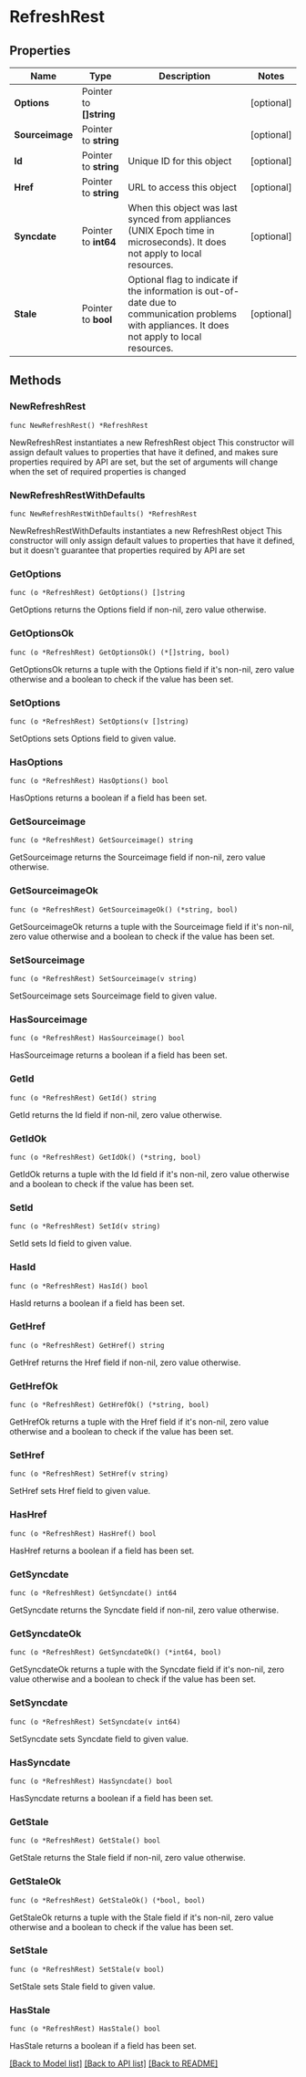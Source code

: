 # RefreshRest

## Properties

Name | Type | Description | Notes
------------ | ------------- | ------------- | -------------
**Options** | Pointer to **[]string** |  | [optional] 
**Sourceimage** | Pointer to **string** |  | [optional] 
**Id** | Pointer to **string** | Unique ID for this object | [optional] 
**Href** | Pointer to **string** | URL to access this object | [optional] 
**Syncdate** | Pointer to **int64** | When this object was last synced from appliances (UNIX Epoch time in microseconds). It does not apply to local resources. | [optional] 
**Stale** | Pointer to **bool** | Optional flag to indicate if the information is out-of-date due to communication problems with appliances. It does not apply to local resources. | [optional] 

## Methods

### NewRefreshRest

`func NewRefreshRest() *RefreshRest`

NewRefreshRest instantiates a new RefreshRest object
This constructor will assign default values to properties that have it defined,
and makes sure properties required by API are set, but the set of arguments
will change when the set of required properties is changed

### NewRefreshRestWithDefaults

`func NewRefreshRestWithDefaults() *RefreshRest`

NewRefreshRestWithDefaults instantiates a new RefreshRest object
This constructor will only assign default values to properties that have it defined,
but it doesn't guarantee that properties required by API are set

### GetOptions

`func (o *RefreshRest) GetOptions() []string`

GetOptions returns the Options field if non-nil, zero value otherwise.

### GetOptionsOk

`func (o *RefreshRest) GetOptionsOk() (*[]string, bool)`

GetOptionsOk returns a tuple with the Options field if it's non-nil, zero value otherwise
and a boolean to check if the value has been set.

### SetOptions

`func (o *RefreshRest) SetOptions(v []string)`

SetOptions sets Options field to given value.

### HasOptions

`func (o *RefreshRest) HasOptions() bool`

HasOptions returns a boolean if a field has been set.

### GetSourceimage

`func (o *RefreshRest) GetSourceimage() string`

GetSourceimage returns the Sourceimage field if non-nil, zero value otherwise.

### GetSourceimageOk

`func (o *RefreshRest) GetSourceimageOk() (*string, bool)`

GetSourceimageOk returns a tuple with the Sourceimage field if it's non-nil, zero value otherwise
and a boolean to check if the value has been set.

### SetSourceimage

`func (o *RefreshRest) SetSourceimage(v string)`

SetSourceimage sets Sourceimage field to given value.

### HasSourceimage

`func (o *RefreshRest) HasSourceimage() bool`

HasSourceimage returns a boolean if a field has been set.

### GetId

`func (o *RefreshRest) GetId() string`

GetId returns the Id field if non-nil, zero value otherwise.

### GetIdOk

`func (o *RefreshRest) GetIdOk() (*string, bool)`

GetIdOk returns a tuple with the Id field if it's non-nil, zero value otherwise
and a boolean to check if the value has been set.

### SetId

`func (o *RefreshRest) SetId(v string)`

SetId sets Id field to given value.

### HasId

`func (o *RefreshRest) HasId() bool`

HasId returns a boolean if a field has been set.

### GetHref

`func (o *RefreshRest) GetHref() string`

GetHref returns the Href field if non-nil, zero value otherwise.

### GetHrefOk

`func (o *RefreshRest) GetHrefOk() (*string, bool)`

GetHrefOk returns a tuple with the Href field if it's non-nil, zero value otherwise
and a boolean to check if the value has been set.

### SetHref

`func (o *RefreshRest) SetHref(v string)`

SetHref sets Href field to given value.

### HasHref

`func (o *RefreshRest) HasHref() bool`

HasHref returns a boolean if a field has been set.

### GetSyncdate

`func (o *RefreshRest) GetSyncdate() int64`

GetSyncdate returns the Syncdate field if non-nil, zero value otherwise.

### GetSyncdateOk

`func (o *RefreshRest) GetSyncdateOk() (*int64, bool)`

GetSyncdateOk returns a tuple with the Syncdate field if it's non-nil, zero value otherwise
and a boolean to check if the value has been set.

### SetSyncdate

`func (o *RefreshRest) SetSyncdate(v int64)`

SetSyncdate sets Syncdate field to given value.

### HasSyncdate

`func (o *RefreshRest) HasSyncdate() bool`

HasSyncdate returns a boolean if a field has been set.

### GetStale

`func (o *RefreshRest) GetStale() bool`

GetStale returns the Stale field if non-nil, zero value otherwise.

### GetStaleOk

`func (o *RefreshRest) GetStaleOk() (*bool, bool)`

GetStaleOk returns a tuple with the Stale field if it's non-nil, zero value otherwise
and a boolean to check if the value has been set.

### SetStale

`func (o *RefreshRest) SetStale(v bool)`

SetStale sets Stale field to given value.

### HasStale

`func (o *RefreshRest) HasStale() bool`

HasStale returns a boolean if a field has been set.


[[Back to Model list]](../README.md#documentation-for-models) [[Back to API list]](../README.md#documentation-for-api-endpoints) [[Back to README]](../README.md)


